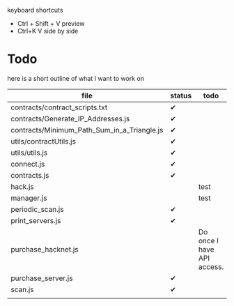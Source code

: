 keyboard shortcuts
- Ctrl + Shift + V      preview
- Ctrl+K V              side by side

# Todo

here is a short outline of what I want to work on

| file | status | todo |
| --- | --- | --- |
| contracts/contract_scripts.txt | ✔ |  |
| contracts/Generate_IP_Addresses.js | ✔ |  |
| contracts/Minimum_Path_Sum_in_a_Triangle.js | ✔ |  |
| utils/contractUtils.js | ✔ |  |
| utils/utils.js | ✔ |  |
| connect.js | ✔ |  |
| contracts.js | ✔ |  |
| hack.js |  | test |
| manager.js |  | test |
| periodic_scan.js | ✔ |  |
| print_servers.js | ✔ |  |
| purchase_hacknet.js |  | Do once I have API access. |
| purchase_server.js | ✔ |  |
| scan.js | ✔ |  |
|  |  |  |
